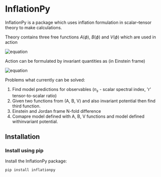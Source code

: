
# InflationPy


InflationPy is a package which uses inflation formulation in scalar–tensor theory to make calculations.

Theory contains three free functions $A(\phi)$, $B(\phi)$ and $V(\phi)$ which are used in action

![equation](https://latex.codecogs.com/svg.image?S&space;=&space;\int&space;d^4x&space;\sqrt{-g}&space;[&space;\frac{M_p^2}{2}&space;A(\phi)R&space;&space;-\frac{1}{2}B(\phi)g^{\mu&space;\nu}&space;\nabla_{\mu}&space;\phi&space;\nabla_{\nu}&space;\phi&space;-&space;&space;V(\phi)&space;&space;&space;]&space;\&space;.)

Action can be formulated by invariant quantities as (in Einstein frame)

![equation](https://latex.codecogs.com/svg.image?S&space;=&space;\int&space;d^4x&space;\sqrt{-g}&space;[&space;\frac{M_p^2}{2}&space;R&space;&space;-\frac{1}{2}g^{\mu&space;\nu}&space;\nabla_{\mu}&space;I_\phi&space;\nabla_{\nu}&space;I_\phi&space;-&space;&space;I_V(I_\phi)]&space;\&space;.)


Problems what currently can be solved:

1. Find model predictions for observables ($n_s$ - scalar spectral index, 'r' tensor-to-scalar ratio)
2. Given two functions from (A, B, V) and also invariant potential then find third function.
3. Einstein and Jordan frame N-fold difference
4. Comapre model defined with A, B, V functions and model defined withinvariant potential.


## Installation

### Install using pip
Install the InflationPy package:
```
pip install inflationpy
```
